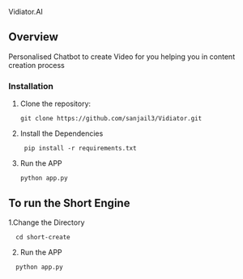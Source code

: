Vidiator.AI

## Overview
Personalised Chatbot to create Video for you helping you in content creation process



### Installation



1. Clone the repository:

    ```
    git clone https://github.com/sanjail3/Vidiator.git
    ```

2. Install the Dependencies
   ```
    pip install -r requirements.txt
    ```

3. Run the APP
    ```
    python app.py
    ```
  

## To run the Short Engine

1.Change the Directory
  ```
    cd short-create
   ```

2. Run the APP
 ```
   python app.py
   ```

